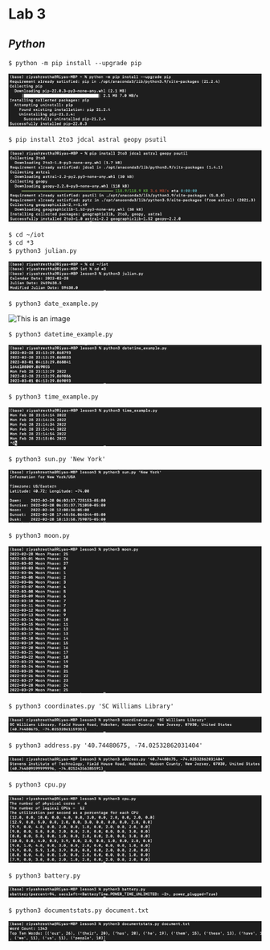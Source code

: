 # **Lab 3**

## _Python_

```ssh
$ python -m pip install --upgrade pip
```
![This is an image](https://github.com/rshrest2/CPE322/blob/main/Lab_3/Lab3/pip_install.png)

```ssh
$ pip install 2to3 jdcal astral geopy psutil
```
![This is an image](https://github.com/rshrest2/CPE322/blob/main/Lab_3/Lab3/astral.png)

```ssh
$ cd ~/iot
$ cd *3
$ python3 julian.py
```
![This is an image](https://github.com/rshrest2/CPE322/blob/main/Lab_3/Lab3/cd.png)

```ssh
$ python3 date_example.py
```
![This is an image](https://github.com/rshrest2/CPE322/blob/main/Lab_3/Lab3/data_example.png)

```ssh
$ python3 datetime_example.py
```
![This is an image](https://github.com/rshrest2/CPE322/blob/main/Lab_3/Lab3/datetime_example.png)

```ssh
$ python3 time_example.py
```
![This is an image](https://github.com/rshrest2/CPE322/blob/main/Lab_3/Lab3/time_example.png)

```ssh
$ python3 sun.py 'New York'
```
![This is an image](https://github.com/rshrest2/CPE322/blob/main/Lab_3/Lab3/sun.png)

```ssh
$ python3 moon.py
```
![This is an image](https://github.com/rshrest2/CPE322/blob/main/Lab_3/Lab3/moon.png)

```ssh
$ python3 coordinates.py 'SC Williams Library'
```
![This is an image](https://github.com/rshrest2/CPE322/blob/main/Lab_3/Lab3/library.png)

```ssh
$ python3 address.py '40.74480675, -74.02532862031404'
```
![This is an image](https://github.com/rshrest2/CPE322/blob/main/Lab_3/Lab3/address.png)

```ssh
$ python3 cpu.py
```
![This is an image](https://github.com/rshrest2/CPE322/blob/main/Lab_3/Lab3/cpu.png)

```ssh
$ python3 battery.py
```
![This is an image](https://github.com/rshrest2/CPE322/blob/main/Lab_3/Lab3/battery.png)

```ssh
$ python3 documentstats.py document.txt
```
![This is an image](https://github.com/rshrest2/CPE322/blob/main/Lab_3/Lab3/docustats.png)
